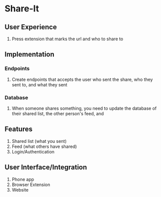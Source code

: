 # Share-It

## User Experience
1. Press extension that marks the url and who to share to


## Implementation

### Endpoints
1. Create endpoints that accepts the user who sent the share, who they sent to, and what they sent

### Database
1. When someone shares something, you need to update the database of their shared list, the other person's feed, and
   
## Features
1. Shared list (what you sent)
2. Feed (what others have shared)
3. Login/Authentication


## User Interface/Integration
1. Phone app
2. Browser Extension
3. Website
